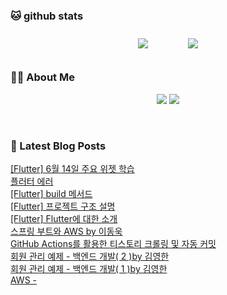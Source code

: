 
###  🐱 github stats  

<div id="main" align="center">
    <img src="https://github-readme-stats.vercel.app/api?username=ingyeomnote&count_private=true&show_icons=true&theme=radical"
        style="height: auto; margin-left: 20px; margin-right: 20px; padding: 10px;"/>
    <img src="https://github-readme-stats.vercel.app/api/top-langs/?username=ingyeomnote&layout=compact"   
        style="height: auto; margin-left: 20px; margin-right: 20px; padding: 10px;"/>
</div>

###  💁‍♀️ About Me  
<p align="center">
    <a href="https://inkyeomnote.tistory.com/"><img src="https://img.shields.io/badge/Blog-FF5722?style=flat-square&logo=Blogger&logoColor=white"/></a>
    <a href="mailto:kng03318@gmail.com"><img src="https://img.shields.io/badge/Gmail-d14836?style=flat-square&logo=Gmail&logoColor=white&link=kng03318@gmail.com"/></a>
</p>

<br>

### 📕 Latest Blog Posts   

<a href ="https://inkyeomnote.tistory.com/49"> [Flutter] 6월 14일 주요 위젯 학습 </a> <br><a href ="https://inkyeomnote.tistory.com/48"> 플러터 에러 </a> <br><a href ="https://inkyeomnote.tistory.com/47"> [Flutter] build 메서드 </a> <br><a href ="https://inkyeomnote.tistory.com/45"> [Flutter] 프로젝트 구조 설명 </a> <br><a href ="https://inkyeomnote.tistory.com/44"> [Flutter] Flutter에 대한 소개 </a> <br><a href ="https://inkyeomnote.tistory.com/42"> 스프링 부트와 AWS by 이동욱 </a> <br><a href ="https://inkyeomnote.tistory.com/41"> GitHub Actions를 활용한 티스토리 크롤링 및 자동 커밋 </a> <br><a href ="https://inkyeomnote.tistory.com/39"> 회원 관리 예제 - 백엔드 개발( 2 )by 김영한 </a> <br><a href ="https://inkyeomnote.tistory.com/23"> 회원 관리 예제 - 백엔드 개발( 1 )by 김영한 </a> <br><a href ="https://inkyeomnote.tistory.com/37"> AWS - </a> <br>